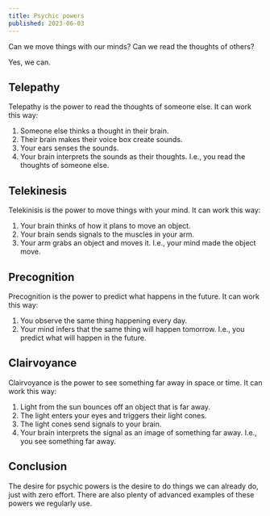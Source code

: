 ```yaml
---
title: Psychic powers
published: 2023-06-03
---
```


Can we move things with our minds?
Can we read the thoughts of others?

Yes, we can.

<!--more-->

## Telepathy

Telepathy is the power to read the thoughts of someone else.
It can work this way:

1. Someone else thinks a thought in their brain.
1. Their brain makes their voice box create sounds.
1. Your ears senses the sounds.
1. Your brain interprets the sounds as their thoughts.
   I.e., you read the thoughts of someone else.

## Telekinesis

Telekinisis is the power to move things with your mind.
It can work this way:

1. Your brain thinks of how it plans to move an object.
1. Your brain sends signals to the muscles in your arm.
1. Your arm grabs an object and moves it.
   I.e., your mind made the object move.

## Precognition

Precognition is the power to predict what happens in the future.
It can work this way:

1. You observe the same thing happening every day.
1. Your mind infers that the same thing will happen tomorrow.
   I.e., you predict what will happen in the future.

## Clairvoyance

Clairvoyance is the power to see something far away in space or time.
It can work this way:

1. Light from the sun bounces off an object that is far away.
1. The light enters your eyes and triggers their light cones.
1. The light cones send signals to your brain.
1. Your brain interprets the signal as an image of something far away.
   I.e., you see something far away.

## Conclusion

The desire for psychic powers is the desire to do things we can already do,
just with zero effort.
There are also plenty of advanced examples of these powers we regularly use.
